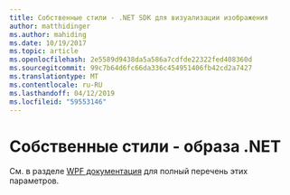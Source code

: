 ```yaml
---
title: Собственные стили - .NET SDK для визуализации изображения
author: matthidinger
ms.author: mahiding
ms.date: 10/19/2017
ms.topic: article
ms.openlocfilehash: 2e5589d9438da5a586a7cdfde22322fed408360d
ms.sourcegitcommit: 99c7b64d6fc66da336c454951406fb42cd2a7427
ms.translationtype: MT
ms.contentlocale: ru-RU
ms.lasthandoff: 04/12/2019
ms.locfileid: "59553146"
---
```

# <a name="native-styling---net-image"></a>Собственные стили - образа .NET

См. в разделе [WPF документация](../net-wpf/getting-started.md) для полный перечень этих параметров.